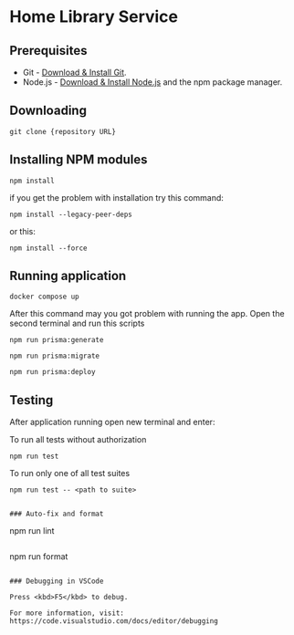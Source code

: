 # Home Library Service

## Prerequisites

- Git - [Download & Install Git](https://git-scm.com/downloads).
- Node.js - [Download & Install Node.js](https://nodejs.org/en/download/) and the npm package manager.

## Downloading

```
git clone {repository URL}
```

## Installing NPM modules

```
npm install
```
if you get the problem with installation try this command:

```
npm install --legacy-peer-deps
```
or this:
```
npm install --force
```
## Running application

```
docker compose up
```
After this command may you got problem with running the app.
Open the second terminal and run this scripts

```
npm run prisma:generate

npm run prisma:migrate

npm run prisma:deploy
``` 

## Testing

After application running open new terminal and enter:

To run all tests without authorization

```
npm run test
```

To run only one of all test suites

```
npm run test -- <path to suite>
```

```

### Auto-fix and format

```
npm run lint
```

```
npm run format
```

### Debugging in VSCode

Press <kbd>F5</kbd> to debug.

For more information, visit: https://code.visualstudio.com/docs/editor/debugging
